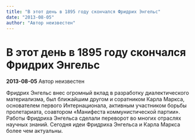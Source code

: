 ```yaml
---
title: "В этот день в 1895 году скончался Фридрих Энгельс"
date: "2013-08-05"
author: "Автор неизвестен"
---
```


# В этот день в 1895 году скончался Фридрих Энгельс

**2013-08-05** Автор неизвестен

Фридрих Энгельс внес огромный вклад в разработку диалектического материализма, был ближайшим другом и соратником Карла Маркса, основателем первого Интернационала, активным участником борьбы пролетариата, соавтором «Манифеста коммунистической партии». Работы Фридриха Энгельса сделали переворот во многих отраслях научных знаний. Сегодня идеи Фридриха Энгельса и Карла Маркса более чем актуальны.